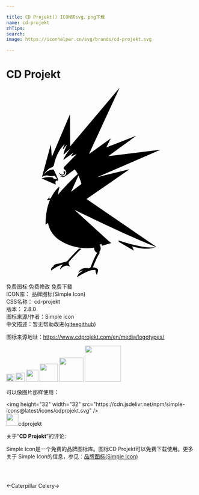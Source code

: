 ```yaml
---

title: CD Projekt() ICON转svg、png下载
name: cd-projekt
zhTips: 
search: 
image: https://iconhelper.cn/svg/brands/cd-projekt.svg

---
```


# CD Projekt  <small style="font-size: 60%;font-weight: 100"></small>

<div id="svg" class="svg-wrap">
<svg role="img" viewBox="0 0 24 24" xmlns="http://www.w3.org/2000/svg"><title>CD Projekt icon</title><path d="M18.942,20.154c-0.687,0.323-1.719,0.302-2.986-0.072l0.213,0.547l-0.389-0.226l-1.537-0.907h0.001 l-0.033-0.158C14.783,19.509,17.746,20.507,18.942,20.154z M7.929,22.045c-0.127,0.229,0.179,0.645,0.179,0.645 c-0.687-0.534-1.276,0.346-1.276,0.346c-0.039-0.385,0.397-0.669,0.397-0.669c-0.715,0.113-1.549,0.78-1.549,0.78 c-0.097-0.333,0.319-0.556,0.319-0.556c0-0.263,0.361-0.236,0.763-0.347c0.272-0.074,0.679-0.186,0.919-0.252 c0.005-0.004,0.007-0.01,0.011-0.013c0-0.002,0.303-0.348,0.671-0.745c0.291-0.31,0.614-0.648,0.868-0.88 c0.118,0.018,0.226,0.031,0.294,0.037c-0.243,0.199-0.651,0.62-0.999,0.994C8.266,21.665,8.039,21.921,7.929,22.045z M10.168,14.083 l8.822,6.05c-0.013,0.007-0.029,0.011-0.042,0.018c-0.008-0.004-0.163-0.064-0.328-0.129c-0.081-0.033-0.178-0.072-0.29-0.118 h-0.001c-0.005-0.002-0.012-0.005-0.019-0.009c-0.772-0.317-2.27-0.951-4.634-2.041c-2.4-1.112-3.815-1.798-5.028-2.388l0.001,0.002 c0,0-0.001-0.002-0.002-0.002l4.363,3.974l0.006,0.004l0.011,0.011h0.002l0.256,0.211l-1.153,0.348 c-0.001-0.006-0.005-0.013-0.006-0.018c-0.006-0.016-0.011-0.033-0.017-0.051c-0.003-0.008-0.006-0.017-0.009-0.025 c-0.006-0.017-0.012-0.033-0.018-0.05c-0.003-0.007-0.006-0.015-0.009-0.023c-0.011-0.023-0.021-0.047-0.032-0.073l-0.202,0.094 c0.09,0.197,0.121,0.356,0.121,0.482c-0.001,0.16-0.064,0.282-0.109,0.353c-0.025,0.037-0.07,0.086-0.071,0.086l0.064,0.088 c-0.004,0.011-0.008,0.023-0.014,0.035c-0.341,0.545-0.652,1.308-0.786,1.653c-0.044,0.114-0.069,0.183-0.069,0.183 c0,0,0,0.002-0.001,0.005c0.227,0.009,0.767,0.073,0.627,0.504l-0.122,0.444c-0.268-0.478-0.154-0.606-0.154-0.606 C10.544,22.894,8.968,24,8.968,24c0.052-0.411,0.506-0.697,0.768-0.847c-0.221-0.026-0.494,0.165-0.64,0.283 c0.137-0.27,0.335-0.433,0.539-0.522c-0.002-0.002-0.002-0.002-0.003-0.004c0.359-0.135,0.712-0.069,0.753-0.029l-0.002,0.001 c0.122-0.038,0.131-0.043,0.241-0.068c0.036-0.026,0.071-0.112,0.088-0.158c0.001-0.005,0.363-1.014,0.81-1.774 c-0.217-0.021-0.388-0.274-0.388-0.581c0-0.018,0.001-0.037,0.002-0.055c-0.475,0.069-0.973,0.088-1.484,0.043 c-0.016,0-0.032-0.003-0.049-0.005c0,0.001,0,0.001,0,0.001c-0.024-0.002-0.131-0.012-0.262-0.029 c-0.945-0.128-1.803-0.45-2.507-0.911l0.002,0.01c0,0-1.279-0.682-1.551-2.233l-0.309,0.195c0-1.39,0.238-2.365,0.563-3.111 l-0.38,0.037l0.38-0.534c-0.05,0.103-0.096,0.212-0.143,0.332l0.233-0.039c0,0,0,0,0-0.002c0.047-0.096,0.092-0.184,0.138-0.27 c0.092-0.169,0.188-0.328,0.295-0.484c0.024-0.035,0.069-0.098,0.111-0.152c0.062-0.08,0.147-0.179,0.204-0.245 c0.051-0.06,0.166-0.172,0.22-0.221c0.041-0.037,0.114-0.096,0.147-0.12l-0.229,1.072c0.669-0.832,1.912-2.075,2.535-2.665 c-0.118-0.222-0.248-0.418-0.386-0.581L8.08,10.763l-0.025,0.019c0,0-0.416,0.314-0.565,0.412c-0.409,0.267-0.706-0.07-0.722-0.09 c0.088,0.074,0.201,0.12,0.328,0.12c0.14,0,0.267-0.055,0.357-0.144c0.092-0.088,0.147-0.209,0.147-0.343 c0-0.068-0.014-0.132-0.038-0.191c-0.044-0.097-0.12-0.178-0.214-0.23H7.35c0,0-0.104-0.06-0.082-0.158 c0.022-0.099,0.206-0.291,0.206-0.291l0.225-0.229l0.36-0.367l0.777-0.79c0.047-0.052,0.077-0.087,0.077-0.087L8.231,8.686 L8.229,8.68c0-0.009,0.006-0.037,0.053-0.123c0.065-0.119,0.22-0.335,0.224-0.343l0.001-0.001L7.242,9.117c0-0.001,0-0.001,0-0.002 c0.074-0.35,0.824-1.365,0.858-1.412L7.27,8.464c0-0.002-0.001-0.004-0.003-0.006C7.224,8.2,7.638,7.317,7.695,7.197 C7.697,7.193,7.698,7.19,7.7,7.187C7.398,7.488,7.18,7.815,7.173,7.823c0-0.291,0.223-0.709,0.223-0.709 C7.332,7.176,7.272,7.242,7.214,7.307C6.346,8.285,6.095,9.429,6.027,9.873c0,0,0,0.001-0.001,0.001 C5.881,9.963,5.97,9.854,5.9,10.022c-0.256,0.073-0.47,0.202-0.642,0.346c-0.287,0.237-0.459,0.511-0.513,0.605 c0.034-0.043,0.07-0.083,0.105-0.119C5.38,10.3,5.992,10.36,5.992,10.36s0.682,1.26,0.542,1.405 c-0.015,0.015-0.039,0.017-0.072,0.006c-0.09-0.031-0.149-0.017-0.182,0.024c-0.105,0.117-0.009,0.454-0.008,0.462l-1.809-0.778 c0.858-0.318,1.47-0.1,1.47-0.1c0,0.212,0.48,0.184,0.48,0.184s0,0,0-0.001h0.001c0-0.196-0.365-0.43-0.365-0.43 s-0.327,0.136-0.716,0c-0.077-0.027-0.161-0.038-0.242-0.034C5.02,11.1,4.946,11.115,4.874,11.136 c-0.206,0.059-0.357,0.174-0.357,0.174v-0.001L4.515,11.31l1.131-4.139l0.119,1.591L8.06,3.367l0.039,4.037L14.354,0l-3.847,8.316 l0.023,0.041l2.713-1.954l-0.573,1.149l3.793-1.481l-3.539,2.585l6.612-0.81l-8.021,3.471l4.105-1.001L10.168,14.083z M11.512,11.319l0.001,0l-0.001-0.004C11.512,11.316,11.512,11.317,11.512,11.319z M9.515,12.181 c-0.095-0.395-0.223-0.757-0.371-1.076L8.2,13.182L9.515,12.181z M7.215,11.087c0.208-0.071,0.314-0.308,0.239-0.529l-0.208,0.071 c0.013,0.031,0.022,0.064,0.022,0.099c0,0.031-0.005,0.06-0.017,0.086l0.095,0.057c-0.032,0.051-0.081,0.095-0.141,0.12 c-0.036,0.016-0.074,0.022-0.112,0.022c-0.122,0-0.236-0.074-0.286-0.195c-0.004-0.01-0.01-0.022-0.012-0.034l-0.092,0.03 C6.778,11.038,7.008,11.158,7.215,11.087z"/></svg>
</div>
<detail full-name='cd-projekt'></detail>

<div class="detail-page">
<p>
<span><span class="badge-success badge">免费图标</span> <span class="badge-success badge">免费修改</span>  <span class="badge-success badge">免费下载</span> </span>
<br/>
<span>
ICON库：
<span class="badge-secondary badge">品牌图标(Simple Icon)</span> 
</span>
<br/>
<span>
CSS名称：
<span class="badge-secondary badge">cd-projekt</span> 
</span>

<br/>
<span>
版本：
<span class="badge-secondary badge">2.8.0</span> 
</span>
<br/>
<span>图标来源/作者：<span class="badge-light badge">Simple Icon</span></span> 
<br/>
<span class="zh-detail">中文描述：暂无<span class="help-link"><span>帮助改进</span>(<a href="https://gitee.com/liuwave/icon-helper/edit/master/json/brands/cd-projekt.json" target="_blank" rel="noopener noreferrer">gitee</a><a href="https://github.com/liuwave/icon-helper/edit/master/json/brands/cd-projekt.json" target="_blank" rel="noopener noreferrer">github</a></span>)</span><br/>
</p>
</div><div class="description description alert alert-light"><p>图标来源地址：<a href="https://www.cdprojekt.com/en/media/logotypes/" target="_blank" rel="noopener noreferrer">https://www.cdprojekt.com/en/media/logotypes/</a></p></div>
<div class="alert alert-dark">
<img height="21" width="21" src="https://cdn.jsdelivr.net/npm/simple-icons@latest/icons/cdprojekt.svg" />
<img height="24" width="24" src="https://cdn.jsdelivr.net/npm/simple-icons@latest/icons/cdprojekt.svg" />
<img height="32" width="32" src="https://cdn.jsdelivr.net/npm/simple-icons@latest/icons/cdprojekt.svg" />
<img height="48" width="48" src="https://cdn.jsdelivr.net/npm/simple-icons@latest/icons/cdprojekt.svg" />
<img height="64" width="64" src="https://cdn.jsdelivr.net/npm/simple-icons@latest/icons/cdprojekt.svg" />
<img height="96" width="96" src="https://cdn.jsdelivr.net/npm/simple-icons@latest/icons/cdprojekt.svg" />

</div>
<div>
  <p>可以像图片那样使用：    
  </p>
  <div class="alert alert-primary" style="font-size: 14px">
    &lt;img height="32" width="32" src="https://cdn.jsdelivr.net/npm/simple-icons@latest/icons/cdprojekt.svg" /&gt;
    <copy-btn content='<img height="32" width="32" src="https://cdn.jsdelivr.net/npm/simple-icons@latest/icons/cdprojekt.svg" />'></copy-btn>
  </div>
  <div class="alert alert-secondary">
    <img height="32" width="32" src="https://cdn.jsdelivr.net/npm/simple-icons@latest/icons/cdprojekt.svg" />cdprojekt
    <copy-btn content="cdprojekt" btn-title="复制图标名称"></copy-btn>
  </div>
</div>
<div class="icon-detail__container">
<p>关于“<b>CD Projekt</b>”的评论:</p>
</div>
<Vssue title="关于“CD Projekt”的评论" />
<div><p>Simple Icon是一个免费的品牌图标库。图标CD Projekt可以免费下载使用。更多关于  Simple Icon的信息，参见：<a target="_blank" href="https://iconhelper.cn/brands.html">品牌图标(Simple Icon)</a>
</p></div>


<div style="padding:2rem 0 " class="page-nav"><p class="inner"><span class="prev">←<router-link to="/icon/caterpillar.html">Caterpillar</router-link></span> <span class="next"><router-link to="/icon/celery.html">Celery</router-link>→</span></p></div>
